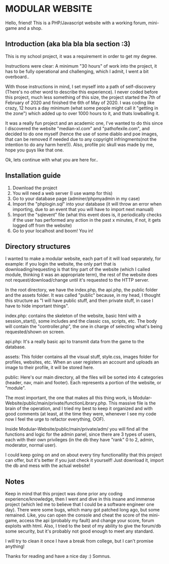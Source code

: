 # MODULAR WEBSITE
Hello, friend!
This is a PHP/Javascript website with a working forum, mini-game and a shop.

## Introduction (aka bla bla bla section :3)
This is my school project, it was a requirement in order to get my degree.

Instructions were clear: A minimum "30 hours" of work into the project, it has to be fully operational and challenging, which I admit, I went a bit overboard..

With those instructions in mind, I set myself into a path of self-discovery (There's no other word to describe this experience). I never coded before this project, much less something of this size, the project started the 7th of February of 2020 and finished the 6th of May of 2020. I was coding like crazy, 12 hours a day minimum (what some people might call it "getting in the zone") which added up to over 1000 hours to it, and thats lowballing it. 


It was a really fun project and an academic one, I've wanted to do this since I discovered the website "median-xl.com" and "pathofexile.com", and decided to do one myself (hence the use of some diablo and poe images, that can be removed if needed due to any copyright infringments(not the intention to do any harm here!)). Also, profile pic skull was made by me, hope you guys like that one.

Ok, lets continue with what you are here for..

## Installation guide
1) Download the project
2) You will need a web server (I use wamp for this)
3) Go to your database page (adminer/phpmyadmin in my case)
4) Import the "phplogin.sql" into your database (it will throw an error when importing, due to an event that you will have to import next manuall)
5) Import the "sqlevent" file (what this event does is, it periodically checks if the user has performed any action in the past x minutes, if not, it gets logged off from the website)
6) Go to your localhost and boom! You in!


## Directory structures
I wanted to make a modular website, each part of it will load separately, for example: if you login the website, the only part that is downloading/requesting is that tiny part of the website (which I called module, thinking it was an appropriate term), the rest of the website does not request/download/change until it's requested to the HTTP server.

In the root directory, we have the index.php, the api.php, the public folder and the assets folder. It was called "public" because, in my head, I thought this structure as "I will have public stuff, and then private stuff, in case I have to hide important things". 

index.php: contains the skeleton of the website, basic html with a session_start(), some includes and the classic <head>css, scripts, etc</head>. The body will contain the "controller.php", the one in charge of selecting what's being requested/shown on screen.

api.php: It's a really basic api to transmit data from the game to the database. 

assets: This folder contains all the visual stuff, style.css, images folder for profiles, websites, etc. When an user registers an account and uploads an image to their profile, it will be stored here.

public: Here's our main directory, all the files will be sorted into 4 categories (header, nav, main and footer). Each represents a portion of the website, or "module".

The most important, the one that makes all this thing work, is Modular-Website/public/main/private/functionLibrary.php. This massive file is the brain of the operation, and I tried my best to keep it organized and with good comments (at least, at the time they were, whenever I see my code now I feel the urge to refactor everything, OOF).

Inside Modular-Website/public/main/private/adm/ you will find all the functions and logic for the admin panel, since there are 3 types of users, each with their own privileges (in the db they have "rank" 0 to 2, admin, moderator, normal user).

I could keep going on and on about every tiny functionallity that this project can offer, but it's better if you just check it yourself! Just download it, import the db and mess with the actual website!

## Notes
Keep in mind that this project was done prior any coding experience/knowledge, then I went and dive in this insane and immense project (which led me to believe that I could be a software engineer one day). There were some bugs, which many got patched long ago, but some remained. Like, you can open the console and cheat the score of the mini-game, access the api (probably my fault) and change your score, forum exploits with html. Also, I tried to the best of my ability to give the forum/db some security, but it's probably not good enough to meet any standard. 

I will try to clean it once I have a break from college, but I can't promise anything!

Thanks for reading and have a nice day :)
Somnus.



